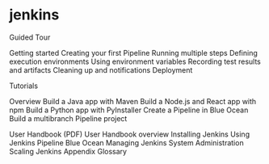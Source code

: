 # jenkins 
Guided Tour

Getting started	
Creating your first Pipeline
Running multiple steps
Defining execution environments
Using environment variables
Recording test results and artifacts
Cleaning up and notifications
Deployment

Tutorials

Overview
Build a Java app with Maven
Build a Node.js and React app with npm
Build a Python app with PyInstaller
Create a Pipeline in Blue Ocean
Build a multibranch Pipeline project

User Handbook (PDF)
User Handbook overview
Installing Jenkins
Using Jenkins
Pipeline
Blue Ocean
Managing Jenkins
System Administration
Scaling Jenkins
Appendix
Glossary
